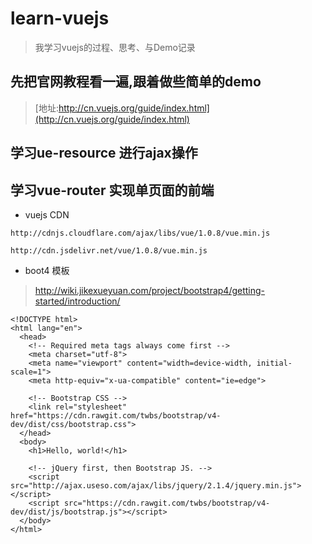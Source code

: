 # learn-vuejs
> 我学习vuejs的过程、思考、与Demo记录

## 先把官网教程看一遍,跟着做些简单的demo
> [地址:http://cn.vuejs.org/guide/index.html](http://cn.vuejs.org/guide/index.html)

## 学习ue-resource 进行ajax操作

## 学习vue-router 实现单页面的前端


* vuejs CDN
```
http://cdnjs.cloudflare.com/ajax/libs/vue/1.0.8/vue.min.js

http://cdn.jsdelivr.net/vue/1.0.8/vue.min.js
```

* boot4 模板
> http://wiki.jikexueyuan.com/project/bootstrap4/getting-started/introduction/
```
<!DOCTYPE html>
<html lang="en">
  <head>
    <!-- Required meta tags always come first -->
    <meta charset="utf-8">
    <meta name="viewport" content="width=device-width, initial-scale=1">
    <meta http-equiv="x-ua-compatible" content="ie=edge">

    <!-- Bootstrap CSS -->
    <link rel="stylesheet" href="https://cdn.rawgit.com/twbs/bootstrap/v4-dev/dist/css/bootstrap.css">
  </head>
  <body>
    <h1>Hello, world!</h1>

    <!-- jQuery first, then Bootstrap JS. -->
    <script src="http://ajax.useso.com/ajax/libs/jquery/2.1.4/jquery.min.js"></script>
    <script src="https://cdn.rawgit.com/twbs/bootstrap/v4-dev/dist/js/bootstrap.js"></script>
  </body>
</html>
```